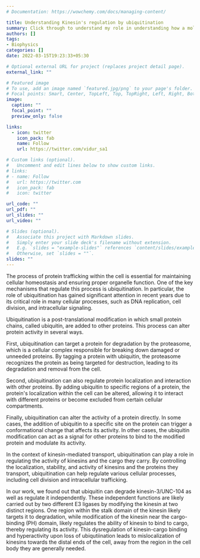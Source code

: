 ```yaml
---
# Documentation: https://wowchemy.com/docs/managing-content/

title: Understanding Kinesin's regulation by ubiquitination
summary: Click through to understand my role in understanding how a molecular motor, Kinesin-3's movement properties are affected by a modification called ubiquitination in the nematode _C. elegans_.
authors: []
tags:
- Biophysics
categories: []
date: 2022-03-15T19:23:33+05:30

# Optional external URL for project (replaces project detail page).
external_link: ""

# Featured image
# To use, add an image named `featured.jpg/png` to your page's folder.
# Focal points: Smart, Center, TopLeft, Top, TopRight, Left, Right, BottomLeft, Bottom, BottomRight.
image:
  caption: ""
  focal_point: ""
  preview_only: false

links:
  - icon: twitter
    icon_pack: fab
    name: Follow
    url: https://twitter.com/vidur_sa1

# Custom links (optional).
#   Uncomment and edit lines below to show custom links.
# links:
# - name: Follow
#   url: https://twitter.com
#   icon_pack: fab
#   icon: twitter

url_code: ""
url_pdf: ""
url_slides: ""
url_video: ""

# Slides (optional).
#   Associate this project with Markdown slides.
#   Simply enter your slide deck's filename without extension.
#   E.g. `slides = "example-slides"` references `content/slides/example-slides.md`.
#   Otherwise, set `slides = ""`.
slides: ""
---
```


The process of protein trafficking within the cell is essential for maintaining cellular homeostasis and ensuring proper organelle function. One of the key mechanisms that regulate this process is ubiquitination. In particular, the role of ubiquitination has gained significant attention in recent years due to its critical role in many cellular processes, such as DNA replication, cell division, and intracellular signaling.

Ubiquitination is a post-translational modification in which small protein chains, called ubiquitin, are added to other proteins. This process can alter protein activity in several ways.

First, ubiquitination can target a protein for degradation by the proteasome, which is a cellular complex responsible for breaking down damaged or unneeded proteins. By tagging a protein with ubiquitin, the proteasome recognizes the protein as being targeted for destruction, leading to its degradation and removal from the cell.

Second, ubiquitination can also regulate protein localization and interaction with other proteins. By adding ubiquitin to specific regions of a protein, the protein's localization within the cell can be altered, allowing it to interact with different proteins or become excluded from certain cellular compartments.

Finally, ubiquitination can alter the activity of a protein directly. In some cases, the addition of ubiquitin to a specific site on the protein can trigger a conformational change that affects its activity. In other cases, the ubiquitin modification can act as a signal for other proteins to bind to the modified protein and modulate its activity.

In the context of kinesin-mediated transport, ubiquitination can play a role in regulating the activity of kinesins and the cargo they carry. By controlling the localization, stability, and activity of kinesins and the proteins they transport, ubiquitination can help regulate various cellular processes, including cell division and intracellular trafficking.

In our work, we found out that ubiquitin can degrade kinesin-3/UNC-104 as well as regulate it independently. These independent functions are likely carried out by two different E3 ligases by modifying the kinesin at two distinct regions. One region within the stalk domain of the kinesin likely targets it to degradation, while modification of the kinesin near the cargo-binding (PH) domain, likely regulates the ability of kinesin to bind to cargo, thereby regulating its activity. This dysregulation of kinesin-cargo binding and hyperactivity upon loss of ubiqutiination leads to mislocalization of kinesins towards the distal ends of the cell, away from the region in the cell body they are generally needed.
